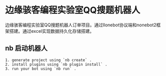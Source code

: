 # 边缘骇客编程实验室QQ搜题机器人
边缘骇客编程实验室QQ搜题机器人订单项目。通过llonebot协议端和nonebot2框架搭建。通过excel实现数据持久化存储搭建。


## nb 启动机器人
```
1. generate project using `nb create` .
2. install plugins using `nb plugin install` .
3. run your bot using `nb run` .
```
